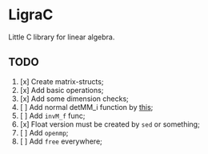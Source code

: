 # LigraC
Little C library for linear algebra.

## TODO

1. [x] Create matrix-structs;
2. [x] Add basic operations;
3. [x] Add some dimension checks;
4. [ ] Add normal detMM_i function by [this](https://ru.wikipedia.org/wiki/%D0%9E%D0%BF%D1%80%D0%B5%D0%B4%D0%B5%D0%BB%D0%B8%D1%82%D0%B5%D0%BB%D1%8C#%D0%90%D0%BB%D0%B3%D0%BE%D1%80%D0%B8%D1%82%D0%BC%D0%B8%D1%87%D0%B5%D1%81%D0%BA%D0%B0%D1%8F_%D1%80%D0%B5%D0%B0%D0%BB%D0%B8%D0%B7%D0%B0%D1%86%D0%B8%D1%8F);
5. [ ] Add `invM_f` func;
6. [x] Float version must be created by `sed` or something;
7. [ ] Add `openmp`;
8. [ ] Add `free` everywhere;
